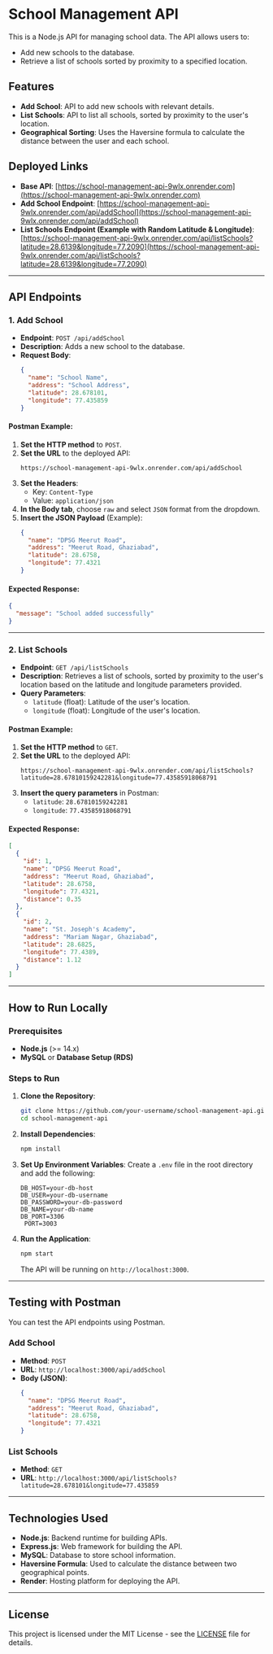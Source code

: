 
# School Management API

This is a Node.js API for managing school data. The API allows users to:
- Add new schools to the database.
- Retrieve a list of schools sorted by proximity to a specified location.

## Features
- **Add School**: API to add new schools with relevant details.
- **List Schools**: API to list all schools, sorted by proximity to the user's location.
- **Geographical Sorting**: Uses the Haversine formula to calculate the distance between the user and each school.

## Deployed Links

- **Base API**: [https://school-management-api-9wlx.onrender.com](https://school-management-api-9wlx.onrender.com)
- **Add School Endpoint**: [https://school-management-api-9wlx.onrender.com/api/addSchool](https://school-management-api-9wlx.onrender.com/api/addSchool)
- **List Schools Endpoint (Example with Random Latitude & Longitude)**: [https://school-management-api-9wlx.onrender.com/api/listSchools?latitude=28.6139&longitude=77.2090](https://school-management-api-9wlx.onrender.com/api/listSchools?latitude=28.6139&longitude=77.2090)

---

## API Endpoints

### 1. Add School
- **Endpoint**: `POST /api/addSchool`
- **Description**: Adds a new school to the database.
- **Request Body**:
  ```json
  {
    "name": "School Name",
    "address": "School Address",
    "latitude": 28.678101,
    "longitude": 77.435859
  }
  ```
  
#### **Postman Example**:
1. **Set the HTTP method** to `POST`.
2. **Set the URL** to the deployed API:
   ```
   https://school-management-api-9wlx.onrender.com/api/addSchool
   ```
3. **Set the Headers**:
   - Key: `Content-Type`
   - Value: `application/json`
4. **In the Body tab**, choose `raw` and select `JSON` format from the dropdown.
5. **Insert the JSON Payload** (Example):
   ```json
   {
     "name": "DPSG Meerut Road",
     "address": "Meerut Road, Ghaziabad",
     "latitude": 28.6758,
     "longitude": 77.4321
   }
   ```

#### **Expected Response**:
```json
{
  "message": "School added successfully"
}
```

---

### 2. List Schools
- **Endpoint**: `GET /api/listSchools`
- **Description**: Retrieves a list of schools, sorted by proximity to the user's location based on the latitude and longitude parameters provided.
- **Query Parameters**:
  - `latitude` (float): Latitude of the user's location.
  - `longitude` (float): Longitude of the user's location.

#### **Postman Example**:
1. **Set the HTTP method** to `GET`.
2. **Set the URL** to the deployed API:
   ```
   https://school-management-api-9wlx.onrender.com/api/listSchools?latitude=28.67810159242281&longitude=77.43585918068791
   ```
3. **Insert the query parameters** in Postman:
   - `latitude`: `28.67810159242281`
   - `longitude`: `77.43585918068791`

#### **Expected Response**:
```json
[
  {
    "id": 1,
    "name": "DPSG Meerut Road",
    "address": "Meerut Road, Ghaziabad",
    "latitude": 28.6758,
    "longitude": 77.4321,
    "distance": 0.35
  },
  {
    "id": 2,
    "name": "St. Joseph's Academy",
    "address": "Mariam Nagar, Ghaziabad",
    "latitude": 28.6825,
    "longitude": 77.4389,
    "distance": 1.12
  }
]
```

---

## How to Run Locally

### Prerequisites
- **Node.js** (>= 14.x)
- **MySQL** or **Database Setup (RDS)**

### Steps to Run

1. **Clone the Repository**:
   ```bash
   git clone https://github.com/your-username/school-management-api.git
   cd school-management-api
   ```

2. **Install Dependencies**:
   ```bash
   npm install
   ```

3. **Set Up Environment Variables**:
   Create a `.env` file in the root directory and add the following:
   ```env
   DB_HOST=your-db-host
   DB_USER=your-db-username
   DB_PASSWORD=your-db-password
   DB_NAME=your-db-name
   DB_PORT=3306
    PORT=3003
   ```

4. **Run the Application**:
   ```bash
   npm start
   ```
   The API will be running on `http://localhost:3000`.

---

## Testing with Postman

You can test the API endpoints using Postman.

### Add School
- **Method**: `POST`
- **URL**: `http://localhost:3000/api/addSchool`
- **Body (JSON)**:
  ```json
  {
    "name": "DPSG Meerut Road",
    "address": "Meerut Road, Ghaziabad",
    "latitude": 28.6758,
    "longitude": 77.4321
  }
  ```

### List Schools
- **Method**: `GET`
- **URL**: `http://localhost:3000/api/listSchools?latitude=28.678101&longitude=77.435859`
  
---

## Technologies Used
- **Node.js**: Backend runtime for building APIs.
- **Express.js**: Web framework for building the API.
- **MySQL**: Database to store school information.
- **Haversine Formula**: Used to calculate the distance between two geographical points.
- **Render**: Hosting platform for deploying the API.

---

## License
This project is licensed under the MIT License - see the [LICENSE](LICENSE) file for details.

